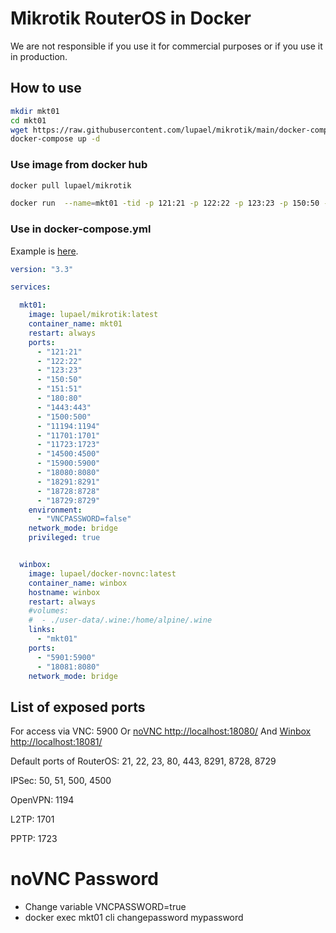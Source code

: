# Mikrotik RouterOS in Docker



We are not responsible if you use it for commercial purposes or if you use it in production.


## How to use

```bash
mkdir mkt01
cd mkt01
wget https://raw.githubusercontent.com/lupael/mikrotik/main/docker-compose.yml -O docker-compose.yml
docker-compose up -d
```


### Use image from docker hub


```bash
docker pull lupael/mikrotik
```

```bash
docker run  --name=mkt01 -tid -p 121:21 -p 122:22 -p 123:23 -p 150:50 -p 151:51 -p 180:80 -p 1443:443 -p 1500:500 -p 11194:1194 -p 11701:1701 -p 11723:1723 -p 14500:4500 -p 15900:5900 -p 18080:8080 -p 18291:8291 -p 18728:8728 -p 18729:8729 lupael/mikrotik:latest
```


### Use in docker-compose.yml

Example is [here](docker-compose.yml).

```yml
version: "3.3"

services:

  mkt01:
    image: lupael/mikrotik:latest
    container_name: mkt01
    restart: always
    ports:
      - "121:21"
      - "122:22"
      - "123:23"
      - "150:50"
      - "151:51"
      - "180:80"
      - "1443:443"
      - "1500:500"
      - "11194:1194"
      - "11701:1701"
      - "11723:1723"
      - "14500:4500"
      - "15900:5900"
      - "18080:8080"
      - "18291:8291"
      - "18728:8728"
      - "18729:8729"
    environment:
      - "VNCPASSWORD=false"
    network_mode: bridge
    privileged: true


  winbox:
    image: lupael/docker-novnc:latest
    container_name: winbox
    hostname: winbox
    restart: always
    #volumes:
    #  - ./user-data/.wine:/home/alpine/.wine
    links:
      - "mkt01"
    ports:
      - "5901:5900"
      - "18081:8080"
    network_mode: bridge
```

## List of exposed ports

For access via VNC: 5900 Or [noVNC http://localhost:18080/](http://localhost:18080/) And [Winbox http://localhost:18081/](http://localhost:18081/)

Default ports of RouterOS: 21, 22, 23, 80, 443, 8291, 8728, 8729

IPSec: 50, 51, 500, 4500

OpenVPN: 1194

L2TP: 1701

PPTP: 1723

# noVNC Password

* Change variable VNCPASSWORD=true
* docker exec mkt01 cli changepassword mypassword
